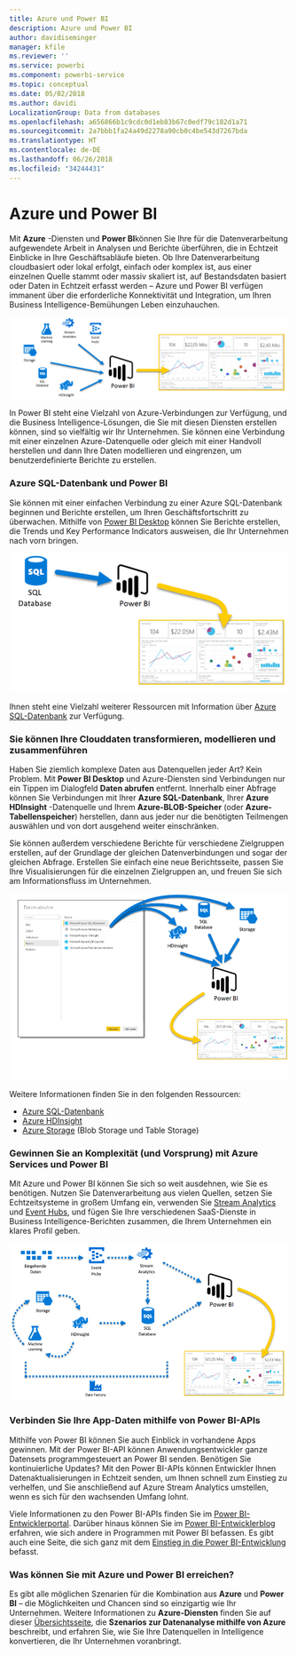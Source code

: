 ```yaml
---
title: Azure und Power BI
description: Azure und Power BI
author: davidiseminger
manager: kfile
ms.reviewer: ''
ms.service: powerbi
ms.component: powerbi-service
ms.topic: conceptual
ms.date: 05/02/2018
ms.author: davidi
LocalizationGroup: Data from databases
ms.openlocfilehash: a656866b1c9cdc0d1eb83b67c0edf79c182d1a71
ms.sourcegitcommit: 2a7bbb1fa24a49d2278a90cb0c4be543d7267bda
ms.translationtype: HT
ms.contentlocale: de-DE
ms.lasthandoff: 06/26/2018
ms.locfileid: "34244431"
---
```

# <a name="azure-and-power-bi"></a>Azure und Power BI
Mit **Azure** -Diensten und **Power BI**können Sie Ihre für die Datenverarbeitung aufgewendete Arbeit in Analysen und Berichte überführen, die in Echtzeit Einblicke in Ihre Geschäftsabläufe bieten. Ob Ihre Datenverarbeitung cloudbasiert oder lokal erfolgt, einfach oder komplex ist, aus einer einzelnen Quelle stammt oder massiv skaliert ist, auf Bestandsdaten basiert oder Daten in Echtzeit erfasst werden – Azure und Power BI verfügen immanent über die erforderliche Konnektivität und Integration, um Ihren Business Intelligence-Bemühungen Leben einzuhauchen.

![](media/service-azure-and-power-bi/azure_1.png)

In Power BI steht eine Vielzahl von Azure-Verbindungen zur Verfügung, und die Business Intelligence-Lösungen, die Sie mit diesen Diensten erstellen können, sind so vielfältig wir Ihr Unternehmen. Sie können eine Verbindung mit einer einzelnen Azure-Datenquelle oder gleich mit einer Handvoll herstellen und dann Ihre Daten modellieren und eingrenzen, um benutzerdefinierte Berichte zu erstellen.

### <a name="azure-sql-database-and-power-bi"></a>Azure SQL-Datenbank und Power BI
Sie können mit einer einfachen Verbindung zu einer Azure SQL-Datenbank beginnen und Berichte erstellen, um Ihren Geschäftsfortschritt zu überwachen. Mithilfe von [Power BI Desktop](desktop-getting-started.md) können Sie Berichte erstellen, die Trends und Key Performance Indicators ausweisen, die Ihr Unternehmen nach vorn bringen.

![](media/service-azure-and-power-bi/azure_2_sqltopbi.png)

Ihnen steht eine Vielzahl weiterer Ressourcen mit Information über [Azure SQL-Datenbank](http://azure.microsoft.com/services/sql-database/) zur Verfügung.

### <a name="transform-shape-and-merge-your-cloud-data"></a>Sie können Ihre Clouddaten transformieren, modellieren und zusammenführen
Haben Sie ziemlich komplexe Daten aus Datenquellen jeder Art? Kein Problem. Mit **Power BI Desktop** und Azure-Diensten sind Verbindungen nur ein Tippen im Dialogfeld **Daten abrufen** entfernt. Innerhalb einer Abfrage können Sie Verbindungen mit Ihrer **Azure SQL-Datenbank**, Ihrer **Azure HDInsight** -Datenquelle und Ihrem **Azure-BLOB-Speicher** (oder **Azure-Tabellenspeicher**) herstellen, dann aus jeder nur die benötigten Teilmengen auswählen und von dort ausgehend weiter einschränken.

Sie können außerdem verschiedene Berichte für verschiedene Zielgruppen erstellen, auf der Grundlage der gleichen Datenverbindungen und sogar der gleichen Abfrage. Erstellen Sie einfach eine neue Berichtsseite, passen Sie Ihre Visualisierungen für die einzelnen Zielgruppen an, und freuen Sie sich am Informationsfluss im Unternehmen.

![](media/service-azure-and-power-bi/azure_3_multipletopbi.png)

Weitere Informationen finden Sie in den folgenden Ressourcen:

* [Azure SQL-Datenbank](http://azure.microsoft.com/services/sql-database/)
* [Azure HDInsight](http://azure.microsoft.com/services/hdinsight/)
* [Azure Storage](http://azure.microsoft.com/services/storage/) (Blob Storage und Table Storage)

### <a name="get-complex-and-ahead-using-azure-services-and-power-bi"></a>Gewinnen Sie an Komplexität (und Vorsprung) mit Azure Services und Power BI
Mit Azure und Power BI können Sie sich so weit ausdehnen, wie Sie es benötigen. Nutzen Sie Datenverarbeitung aus vielen Quellen, setzen Sie Echtzeitsysteme in großem Umfang ein, verwenden Sie [Stream Analytics](http://azure.microsoft.com/services/stream-analytics/) und [Event Hubs](http://azure.microsoft.com/services/event-hubs/), und fügen Sie Ihre verschiedenen SaaS-Dienste in Business Intelligence-Berichten zusammen, die Ihrem Unternehmen ein klares Profil geben.

![](media/service-azure-and-power-bi/azure_4_complex.png)

### <a name="connect-your-app-data-using-power-bi-apis"></a>Verbinden Sie Ihre App-Daten mithilfe von Power BI-APIs
Mithilfe von Power BI können Sie auch Einblick in vorhandene Apps gewinnen. Mit der Power BI-API können Anwendungsentwickler ganze Datensets programmgesteuert an Power BI senden. Benötigen Sie kontinuierliche Updates? Mit den Power BI-APIs können Entwickler Ihnen Datenaktualisierungen in Echtzeit senden, um Ihnen schnell zum Einstieg zu verhelfen, und Sie anschließend auf Azure Stream Analytics umstellen, wenn es sich für den wachsenden Umfang lohnt.

Viele Informationen zu den Power BI-APIs finden Sie im [Power BI-Entwicklerportal](http://dev.powerbi.com). Darüber hinaus können Sie im [Power BI-Entwicklerblog](http://blogs.msdn.com/powerbidev) erfahren, wie sich andere in Programmen mit Power BI befassen. Es gibt auch eine Seite, die sich ganz mit dem [Einstieg in die Power BI-Entwicklung](https://msdn.microsoft.com/library/dn889824.aspx) befasst.

### <a name="what-could-you-do-with-azure-and-power-bi"></a>Was können Sie mit Azure und Power BI erreichen?
Es gibt alle möglichen Szenarien für die Kombination aus **Azure** und **Power BI** – die Möglichkeiten und Chancen sind so einzigartig wie Ihr Unternehmen. Weitere Informationen zu **Azure-Diensten** finden Sie auf dieser [Übersichtsseite](http://go.microsoft.com/fwlink/?LinkId=535031&clcid=0x409), die **Szenarios zur Datenanalyse mithilfe von Azure** beschreibt, und erfahren Sie, wie Sie Ihre Datenquellen in Intelligence konvertieren, die Ihr Unternehmen voranbringt.

